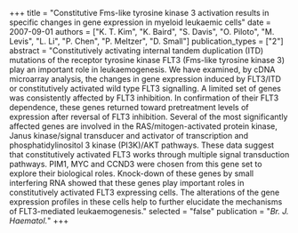 +++
title = "Constitutive Fms-like tyrosine kinase 3 activation results in specific changes in gene expression in myeloid leukaemic cells"
date = 2007-09-01
authors = ["K. T. Kim", "K. Baird", "S. Davis", "O. Piloto", "M. Levis", "L. Li", "P. Chen", "P. Meltzer", "D. Small"]
publication_types = ["2"]
abstract = "Constitutively activating internal tandem duplication (ITD) mutations of the receptor tyrosine kinase FLT3 (Fms-like tyrosine kinase 3) play an important role in leukaemogenesis. We have examined, by cDNA microarray analysis, the changes in gene expression induced by FLT3/ITD or constitutively activated wild type FLT3 signalling. A limited set of genes was consistently affected by FLT3 inhibition. In confirmation of their FLT3 dependence, these genes returned toward pretreatment levels of expression after reversal of FLT3 inhibition. Several of the most significantly affected genes are involved in the RAS/mitogen-activated protein kinase, Janus kinase/signal transducer and activator of transcription and phosphatidylinositol 3 kinase (PI3K)/AKT pathways. These data suggest that constitutively activated FLT3 works through multiple signal transduction pathways. PIM1, MYC and CCND3 were chosen from this gene set to explore their biological roles. Knock-down of these genes by small interfering RNA showed that these genes play important roles in constitutively activated FLT3 expressing cells. The alterations of the gene expression profiles in these cells help to further elucidate the mechanisms of FLT3-mediated leukaemogenesis."
selected = "false"
publication = "*Br. J. Haematol.*"
+++

